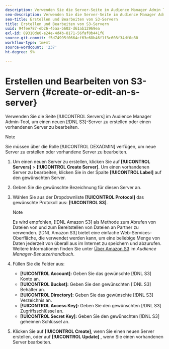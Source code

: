 ```yaml
---
description: Verwenden Sie die Server-Seite im Audience Manager Admin Tool, um einen neuen S3-Server zu erstellen oder einen bestehenden Server zu bearbeiten.
seo-description: Verwenden Sie die Server-Seite im Audience Manager Admin Tool, um einen neuen S3-Server zu erstellen oder einen bestehenden Server zu bearbeiten.
seo-title: Erstellen und Bearbeiten von S3-Servern
title: Erstellen und Bearbeiten von S3-Servern
uuid: 94fee787-eb26-45aa-b602-d61ab12969ea
exl-id: 89310de0-e24e-4d4b-8171-56faf0b441f6
source-git-commit: f5d74995f0664cf63e68b46f1f3c608f34df0e80
workflow-type: tm+mt
source-wordcount: '237'
ht-degree: 9%

---
```


# Erstellen und Bearbeiten von S3-Servern {#create-or-edit-an-s-server}

Verwenden Sie die Seite [!UICONTROL Servers] im Audience Manager Admin-Tool, um einen neuen [!DNL S3]-Server zu erstellen oder einen vorhandenen Server zu bearbeiten.

>[!NOTE]
>
>Sie müssen über die Rolle [!UICONTROL DEXADMIN] verfügen, um neue Server zu erstellen oder vorhandene Server zu bearbeiten.

1. Um einen neuen Server zu erstellen, klicken Sie auf **[!UICONTROL Servers]** > **[!UICONTROL Create Server]**. Um einen vorhandenen Server zu bearbeiten, klicken Sie in der Spalte **[!UICONTROL Label]** auf den gewünschten Server.
1. Geben Sie die gewünschte Bezeichnung für diesen Server an.
1. Wählen Sie aus der Dropdownliste **[!UICONTROL Protocol]** das gewünschte Protokoll aus: **[!UICONTROL S3]**.

   >[!NOTE]
   >
   >Es wird empfohlen, [!DNL Amazon S3] als Methode zum Abrufen von Dateien von und zum Bereitstellen von Dateien an Partner zu verwenden. [!DNL Amazon S3] bietet eine einfache Web-Services-Oberfläche, die verwendet werden kann, um eine beliebige Menge von Daten jederzeit von überall aus im Internet zu speichern und abzurufen. Weitere Informationen finden Sie unter [Über Amazon S3](https://docs.adobe.com/content/help/en/audience-manager/user-guide/reference/amazon-s3.html) im *Audience Manager-Benutzerhandbuch*.

1. Füllen Sie die Felder aus:

   * **[!UICONTROL Account]:** Geben Sie das gewünschte  [!DNL S3] Konto an.
   * **[!UICONTROL Bucket]:** Geben Sie den gewünschten  [!DNL S3] Behälter an.
   * **[!UICONTROL Directory]:** Geben Sie das gewünschte  [!DNL S3] Verzeichnis an.
   * **[!UICONTROL Access Key]:** Geben Sie den gewünschten  [!DNL S3] Zugriffsschlüssel an.
   * **[!UICONTROL Secret Key]:** Geben Sie den gewünschten  [!DNL S3] geheimen Schlüssel an.

1. Klicken Sie auf **[!UICONTROL Create]**, wenn Sie einen neuen Server erstellen, oder auf **[!UICONTROL Update]** , wenn Sie einen vorhandenen Server bearbeiten.
